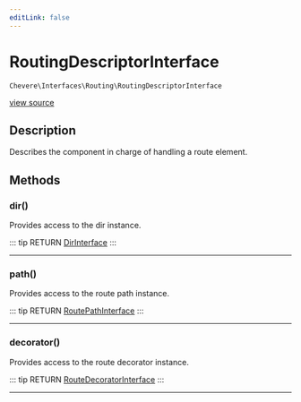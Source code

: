 ```yaml
---
editLink: false
---
```


# RoutingDescriptorInterface

`Chevere\Interfaces\Routing\RoutingDescriptorInterface`

[view source](https://github.com/chevere/chevere/blob/master/interfaces/Routing/RoutingDescriptorInterface.php)

## Description

Describes the component in charge of handling a route element.

## Methods

### dir()

Provides access to the dir instance.

::: tip RETURN
[DirInterface](../Filesystem/DirInterface.md)
:::

---

### path()

Provides access to the route path instance.

::: tip RETURN
[RoutePathInterface](../Route/RoutePathInterface.md)
:::

---

### decorator()

Provides access to the route decorator instance.

::: tip RETURN
[RouteDecoratorInterface](../Route/RouteDecoratorInterface.md)
:::

---
